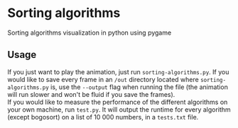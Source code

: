 # Sorting algorithms
Sorting algorithms visualization in python using pygame

## Usage
If you just want to play the animation, just run `sorting-algorithms.py`. If you would like to save every frame in an `/out` directory located where `sorting-algorithms.py` is, use the `--output` flag when running the file (the animation will run slower and won't be fluid if you save the frames).  
If you would like to measure the performance of the different algorithms on your own machine, run `test.py`. It will output the runtime for every algorithm (except bogosort) on a list of 10 000 numbers, in a `tests.txt` file.